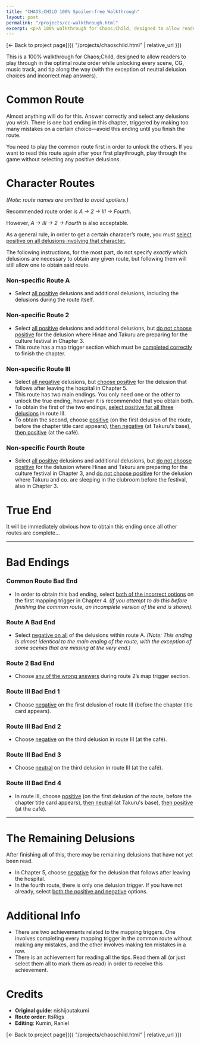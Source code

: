 ```yaml
---
title: "CHAOS;CHILD 100% Spoiler-free Walkthrough"
layout: post
permalink: "/projects/cc-walkthrough.html"
excerpt: <p>A 100% walkthrough for Chaos;Child, designed to allow readers to play through in the optimal route order while unlocking every scene, CG, music track, and tip along the way (with the exception of neutral delusion choices and incorrect map answers)</p>
---
```


[← Back to project page]({{ "/projects/chaoschild.html" | relative_url }})

This is a 100% walkthrough for Chaos;Child, designed to allow readers to play through in the optimal route order while unlocking every scene, CG, music track, and tip along the way (with the exception of neutral delusion choices and incorrect map answers).

# Common Route 

Almost anything will do for this. Answer correctly and select any delusions you wish. There is one bad ending in this chapter, triggered by making too many mistakes on a certain choice—avoid this ending until you finish the route.

You need to play the common route first in order to unlock the others. If you want to read this route again after your first playthrough, play through the game without selecting any positive delusions.

# Character Routes

*(Note: route names are omitted to avoid spoilers.)*

Recommended route order is *A → 2 → III → Fourth*.

However, *A → III → 2 → Fourth* is also acceptable.

As a general rule, in order to get a certain characer’s route, you must <u>select positive on all delusions involving that character. </u>

The following instructions, for the most part, do not specify *exactly* which delusions are necessary to obtain any given route, but following them will still allow one to obtain said route.

### Non-specific Route A

* Select <u>all positive</u> delusions and additional delusions, including the delusions during the route itself.

### Non-specific Route 2

* Select <u>all positive</u> delusions and additional delusions, but <u>do not choose positive</u> for the delusion where Hinae and Takuru are preparing for the culture festival in Chapter 3. 
* This route has a map trigger section which must be <u>completed correctly</u> to finish the chapter.

### Non-specific Route III

* Select <u>all negative</u> delusions, but <u>choose positive</u> for the delusion that follows after leaving the hospital in Chapter 5.
* This route has two main endings. You only need one or the other to unlock the true ending, however it is recommended that you obtain both.
* To obtain the first of the two endings, <u>select positive for all three delusions</u> in route III.
* To obtain the second, choose <u>positive</u> (on the first delusion of the route, before the chapter title card appears), <u>then negative</u> (at Takuru's base), <u>then positive</u> (at the café). 

### Non-specific Fourth Route

* Select <u>all positive</u> delusions and additional delusions, but <u>do not choose positive</u> for the delusion where Hinae and Takuru are preparing for the culture festival in Chapter 3, and <u>do not choose positive</u> for the delusion where Takuru and co. are sleeping in the clubroom before the festival, also in Chapter 3. 

# True End

It will be immediately obvious how to obtain this ending once all other routes are complete...

---

# Bad Endings

### Common Route Bad End

* In order to obtain this bad ending, select <u>both of the incorrect options</u> on the first mapping trigger in Chapter 4. *(If you attempt to do this before finishing the common route, an incomplete version of the end is shown).*

### Route A Bad End

* Select <u>negative on all</u> of the delusions within route A. *(Note: This ending is almost identical to the main ending of the route, with the exception of some scenes that are missing at the very end.)*

### Route 2 Bad End

* Choose <u>any of the wrong answers</u> during route 2’s map trigger section.

### Route III Bad End 1

* Choose <u>negative</u> on the first delusion of route III (before the chapter title card appears).

### Route III Bad End 2

* Choose <u>negative</u> on the third delusion in route III (at the café).

### Route III Bad End 3

* Choose <u>neutral</u> on the third delusion in route III (at the café).

### Route III Bad End 4

* In route III, choose <u>positive</u> (on the first delusion of the route, before the chapter title card appears), <u>then neutral</u> (at Takuru's base), <u>then positive</u> (at the café).

---

# The Remaining Delusions

After finishing all of this, there may be remaining delusions that have not yet been read.

* In Chapter 5, choose <u>negative</u> for the delusion that follows after leaving the hospital.
* In the fourth route, there is only one delusion trigger. If you have not already, select <u>both the positive and negative</u> options.

# Additional Info

* There are two achievements related to the mapping triggers. One involves completing every mapping trigger in the common route without making any mistakes, and the other involves making ten mistakes in a row.
* There is an achievement for reading all the tips. Read them all (or just select them all to mark them as read) in order to receive this achievement.

# Credits

* **Original guide**: nishijoutakumi
* **Route order**: ItsRigs
* **Editing**: Kumin, Raniel

[← Back to project page]({{ "/projects/chaoschild.html" | relative_url }})